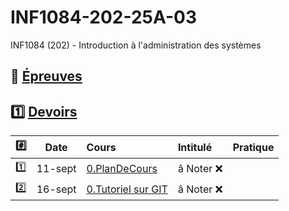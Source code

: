 # INF1084-202-25A-03
INF1084 (202) - Introduction à l'administration des systèmes

## :date: [Épreuves](.epreuves)

## :one: [Devoirs](Devoirs)

|:hash: | Date   | Cours                      | Intitulé                            |  Pratique                                                     |
|-------|--------|:---------------------------|:------------------------------------|:--------------------------------------------------------------|
| :one: |11-sept| [0.PlanDeCours](0.PlanDeCours/.scripts/Participation.md)       | â Noter :x: |
| :two: |16-sept| [0.Tutoriel sur GIT](.scripts/Participation.md)       | â Noter :x: |

